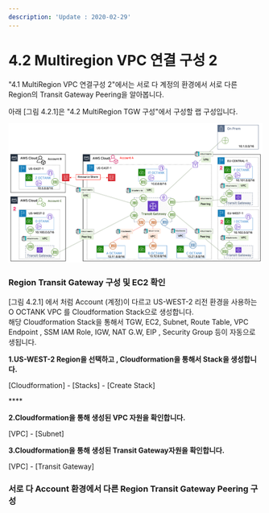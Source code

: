 ```yaml
---
description: 'Update : 2020-02-29'
---
```


# 4.2 Multiregion VPC 연결 구성 2

"4.1 MultiRegion VPC 연결구성 2"에서는 서로 다 계정의 환경에서 서로 다른 Region의 Transit Gateway Peering을 알아봅니다.

아래 \[그림 4.2.1\]은 "4.2 MultiRegion TGW 구성"에서 구성할 랩 구성입니다.

![\[&#xADF8;&#xB9BC; 4.2.1 MultiRegion VPC &#xAD6C;&#xC131;&#xB3C4;\]](../.gitbook/assets/4.1.1.lab_topology%20%281%29.png)

### Region Transit Gateway 구성 및 EC2 확인

\[그림 4.2.1\] 에서 처럼 Account \(계정\)이 다르고 US-WEST-2 리전 환경을 사용하는 O OCTANK VPC 를 Cloudformation Stack으로 생성합니다.  
해당 Cloudformation Stack을 통해서 TGW, EC2, Subnet, Route Table, VPC Endpoint , SSM IAM Role, IGW, NAT G.W, EIP , Security Group 등이 자동으로 생됩니다.

**1.US-WEST-2 Region을 선택하고 , Cloudformation을 통해서 Stack을 생성합니다.**

\[Cloudformation\] - \[Stacks\] - \[Create Stack\]

\*\*\*\*

**2.Cloudformation을 통해 생성된 VPC 자원을 확인합니다.**

\[VPC\] - \[Subnet\]



**3.Cloudformation을 통해 생성된 Transit Gateway자원을 확인합니다.**

\[VPC\] - \[Transit Gateway\]

### 서로 다 Account 환경에서 다른 Region Transit Gateway Peering 구성





